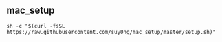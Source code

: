 ## mac_setup
`sh -c "$(curl -fsSL https://raw.githubusercontent.com/suy0ng/mac_setup/master/setup.sh)"`